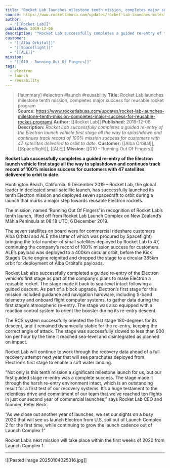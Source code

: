 ```yaml
---
title: "Rocket Lab launches milestone tenth mission, completes major success for reusable rocket program  "
source: https://www.rocketlabusa.com/updates/rocket-lab-launches-milestone-tenth-mission-completes-major-success-for-reusable-rocket-program/
author:
  - "[[Rocket Lab]]"
published: 2019-12-06
description: "*Rocket Lab successfully completes a guided re-entry of the Electron launch vehicle first stage all the way to splashdown and continues track record of 100% mission success for customers with 47 satellites delivered to orbit to date.*"
customer:
  - "[[Alba Orbital]]"
  - "[[Spaceflight]]"
  - "[[ALE]]"
mission:
  - "[[010 - Running Out Of Fingers]]"
tags:
  - electron
  - launch
  - reusability
---
```

>[!summary]
#electron #launch #reusability
**Title:** Rocket Lab launches milestone tenth mission, completes major success for reusable rocket program  
**Source:** https://www.rocketlabusa.com/updates/rocket-lab-launches-milestone-tenth-mission-completes-major-success-for-reusable-rocket-program/
**Author:** [[Rocket Lab]]
**Published:** 2019-12-06
**Description:** *Rocket Lab successfully completes a guided re-entry of the Electron launch vehicle first stage all the way to splashdown and continues track record of 100% mission success for customers with 47 satellites delivered to orbit to date.*
**Customer:** [[Alba Orbital]], [[Spaceflight]], [[ALE]]
**Mission:** [[010 - Running Out Of Fingers]]

**Rocket Lab successfully completes a guided re-entry of the Electron launch vehicle first stage all the way to splashdown and continues track record of 100% mission success for customers with 47 satellites delivered to orbit to date.**

Huntington Beach, California. 6 December 2019 – Rocket Lab, the global leader in dedicated small satellite launch, has successfully launched its tenth Electron mission and deployed seven spacecraft to orbit during a launch that marks a major step towards reusable Electron rockets.

The mission, named ‘Running Out Of Fingers’ in recognition of Rocket Lab’s tenth launch, lifted off from Rocket Lab Launch Complex on New Zealand’s Māhia Peninsula at 08:18 UTC, 6 December 2019.

The seven satellites on board were for commercial rideshare customers Alba Orbital and ALE (the latter of which was procured by Spaceflight) bringing the total number of small satellites deployed by Rocket Lab to 47, continuing the company’s record of 100% mission success for customers. ALE’s payload was deployed to a 400km circular orbit, before the Kick Stage’s Curie engine reignited and dropped the stage to a circular 385km orbit for deployment of Alba Orbital’s payloads.

Rocket Lab also successfully completed a guided re-entry of the Electron vehicle’s first stage as part of the company’s plans to make Electron a reusable rocket. The stage made it back to sea-level intact following a guided descent. As part of a block upgrade, Electron’s first stage for this mission included guidance and navigation hardware, including S-band telemetry and onboard flight computer systems, to gather data during the first stage’s atmospheric re-entry. The stage was also equipped with a reaction control system to orient the booster during its re-entry descent.

The RCS system successfully oriented the first stage 180-degrees for its descent, and it remained dynamically stable for the re-entry, keeping the correct angle of attack. The stage was successfully slowed to less than 900 km per hour by the time it reached sea-level and disintegrated as planned on impact.

Rocket Lab will continue to work through the recovery data ahead of a full recovery attempt next year that will see parachutes deployed from Electron’s first stage to enable a soft water landing.  

"Not only is this tenth mission a significant milestone launch for us, but our first guided stage re-entry was a complete success. The stage made it through the harsh re-entry environment intact, which is an outstanding result for a first test of our recovery systems. It’s a huge testament to the relentless drive and commitment of our team that we’ve reached ten flights in just our second year of commercial launches,” says Rocket Lab CEO and founder, Peter Beck.

“As we close out another year of launches, we set our sights on a busy 2020 that will see us launch Electron from U.S. soil out of Launch Complex 2 for the first time, while continuing to grow the launch cadence out of Launch Complex 1”

Rocket Lab’s next mission will take place within the first weeks of 2020 from Launch Complex 1.

---

![[Pasted image 20250104025316.jpg]]